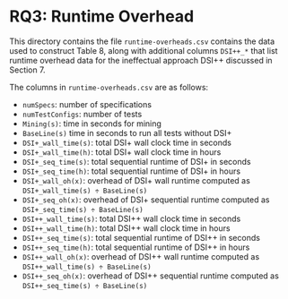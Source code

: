 # RQ3: Runtime Overhead

This directory contains the file `runtime-overheads.csv` contains the data used to construct Table 8, along with additional columns `DSI++_*` that list runtime overhead data for the ineffectual approach DSI++ discussed in Section 7.

The columns in `runtime-overheads.csv` are as follows:
- `numSpecs`: number of specifications
- `numTestConfigs`: number of tests
- `Mining(s)`: time in seconds for mining
- `BaseLine(s)` time in seconds to run all tests without DSI+
- `DSI+_wall_time(s)`: total DSI+ wall clock time in seconds
- `DSI+_wall_time(h)`: total DSI+ wall clock time in hours
- `DSI+_seq_time(s)`: total sequential runtime of DSI+ in seconds
- `DSI+_seq_time(h)`: total sequential runtime of DSI+ in hours
- `DSI+_wall_oh(x)`: overhead of DSI+ wall runtime computed as `DSI+_wall_time(s) ÷ BaseLine(s)`
- `DSI+_seq_oh(x)`: overhead of DSI+ sequential runtime computed as `DSI+_seq_time(s) ÷ BaseLine(s)`
- `DSI++_wall_time(s)`: total DSI++ wall clock time in seconds
- `DSI++_wall_time(h)`: total DSI++ wall clock time in hours
- `DSI++_seq_time(s)`: total sequential runtime of DSI++ in seconds
- `DSI++_seq_time(h)`: total sequential runtime of DSI++ in hours
- `DSI++_wall_oh(x)`: overhead of DSI++ wall runtime computed as `DSI++_wall_time(s) ÷ BaseLine(s)`
- `DSI++_seq_oh(x)`: overhead of DSI++ sequential runtime computed as `DSI++_seq_time(s) ÷ BaseLine(s)`
